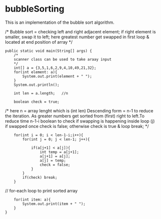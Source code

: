 # bubbleSorting
This is an implementation of the bubble sort algorithm.


/*
Bubble sort = checking left and right adjacent element;
if right element is smaller, swap it to left;
here greatest number get swapped in first loop & located at end position of array
 */

    public static void main(String[] args) {
        /*
        scanner class can be used to take araay input
        */
        int[] a = {3,5,1,6,2,9,4,10,49,21,32};
        for(int element: a){
            System.out.print(element + " ");
        }
        System.out.println();
        
        int len = a.length;   //n

        boolean check = true;
        
        
/*
here n = array lenght which is (int len)
Descending form = n-1
to reduce the iteration. As greater numbers get sorted from (first) right to left.To reduce time n-1-i
boolean to check if swapping is happening inside loop (j)
if swapped once check is false;
otherwise check is true & loop break;
 */
 
 
        for(int i = 0; i < len-1-i;i++){
            for(int j = 0; j < len-1; j++){

                if(a[j+1] < a[j]){
                    int temp = a[j+1];
                    a[j+1] = a[j];
                    a[j] = temp;
                    check = false;
                }
            }
            if(check) break;
        }

// for-each loop to print sorted array


        for(int item: a){
            System.out.print(item + " ");
        }
    }

